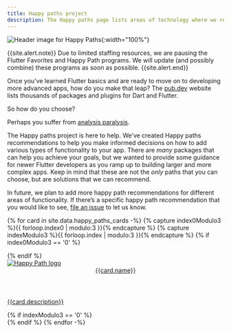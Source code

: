 ```yaml
---
title: Happy paths project
description: The Happy paths page lists areas of technology where we recommend specific Flutter packages and plugins that add functionality to your app.
---
```


![Header image for Happy Paths](/assets/images/docs/happy-paths/HappyPaths_HeaderImage_003.png){:width="100%"}

{{site.alert.note}}
  Due to limited staffing resources,
  we are pausing the
  Flutter Favorites and Happy Path programs.
  We will update (and possibly combine)
  these programs as soon as possible.
{{site.alert.end}}

Once you’ve learned Flutter basics and are ready to move on
to developing more advanced apps, how do you make that leap?
The [pub.dev][] website lists thousands of packages and plugins
for Dart and Flutter.

So how do you choose?  
  
Perhaps you suffer from [analysis paralysis][].

[analysis paralysis]: https://www.investopedia.com/terms/a/analysisparalysis.asp#:~:text=Analysis%20paralysis%20is%20an%20inability,an%20inability%20to%20pick%20one
[pub.dev]: {{site.pub}}
  
The Happy paths project is here to help.
We’ve created Happy paths recommendations to help 
you make informed decisions on how to add various
types of functionality to your app.
There are _many_ packages that can help you achieve your goals, 
but we wanted to provide some guidance for newer Flutter
developers as you ramp up to building larger and more complex apps.
Keep in mind that these are not the _only_ paths that you can choose,
but are solutions that we can recommend.  
  
In future, we plan to add more happy path recommendations
for different areas of functionality. If there’s a specific
happy path recommendation that you would like to see, 
[file an issue][] to let us know.  
   
[file an issue]: {{site.github}}/flutter/website/issues/new/choose


{% for card in site.data.happy_paths_cards -%}
  {% capture index0Modulo3 %}{{ forloop.index0 | modulo:3 }}{% endcapture %}
  {% capture indexModulo3 %}{{ forloop.index | modulo:3 }}{% endcapture %}
  {% if index0Modulo3 == '0' %}
  <div class="card-deck mb-4">
  {% endif %}
    <a class="card" href="{{card.url}}">
      <div class="card-body">
        <div class="happy-paths-image-holder">
          <img src="{{card.image}}" alt="Happy Path logo">
        </div>
        <header class="card-title">{{card.name}}</header>
        <p class="card-text">{{card.description}}</p>
      </div>
    </a>
  {% if indexModulo3 == '0' %}
  </div>
  {% endif %}
{% endfor -%}

